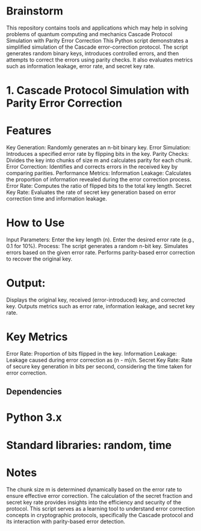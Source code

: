 # Brainstorm
This repository contains tools and applications which may help in solving problems of quantum computing and mechanics 
Cascade Protocol Simulation with Parity Error Correction
This Python script demonstrates a simplified simulation of the Cascade error-correction protocol. The script generates random binary keys, introduces controlled errors, and then attempts to correct the errors using parity checks. It also evaluates metrics such as information leakage, error rate, and secret key rate.
# 1. Cascade Protocol Simulation with Parity Error Correction
# Features
Key Generation: Randomly generates an n-bit binary key.
Error Simulation: Introduces a specified error rate by flipping bits in the key.
Parity Checks: Divides the key into chunks of size m and calculates parity for each chunk.
Error Correction: Identifies and corrects errors in the received key by comparing parities.
Performance Metrics:
Information Leakage: Calculates the proportion of information revealed during the error correction process.
Error Rate: Computes the ratio of flipped bits to the total key length.
Secret Key Rate: Evaluates the rate of secret key generation based on error correction time and information leakage.
# How to Use
Input Parameters:
Enter the key length (n).
Enter the desired error rate (e.g., 0.1 for 10%).
Process:
The script generates a random n-bit key.
Simulates errors based on the given error rate.
Performs parity-based error correction to recover the original key.
# Output:
Displays the original key, received (error-introduced) key, and corrected key.
Outputs metrics such as error rate, information leakage, and secret key rate.
# Key Metrics
Error Rate: Proportion of bits flipped in the key.
Information Leakage: Leakage caused during error correction as (n - m)/n.
Secret Key Rate: Rate of secure key generation in bits per second, considering the time taken for error correction.
## Dependencies
# Python 3.x
# Standard libraries: random, time
# Notes
The chunk size m is determined dynamically based on the error rate to ensure effective error correction.
The calculation of the secret fraction and secret key rate provides insights into the efficiency and security of the protocol.
This script serves as a learning tool to understand error correction concepts in cryptographic protocols, specifically the Cascade protocol and its interaction with parity-based error detection.
